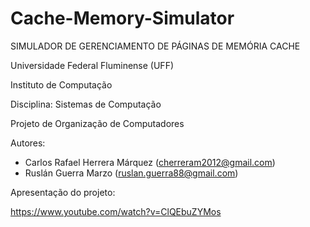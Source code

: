 # Cache-Memory-Simulator
SIMULADOR DE GERENCIAMENTO DE PÁGINAS DE MEMÓRIA CACHE

Universidade Federal Fluminense (UFF)

Instituto de Computação

Disciplina: Sistemas de Computação

Projeto de Organização de Computadores

Autores:
* Carlos Rafael Herrera Márquez (cherreram2012@gmail.com)
* Ruslán Guerra Marzo (ruslan.guerra88@gmail.com)

Apresentação do projeto:

https://www.youtube.com/watch?v=ClQEbuZYMos
